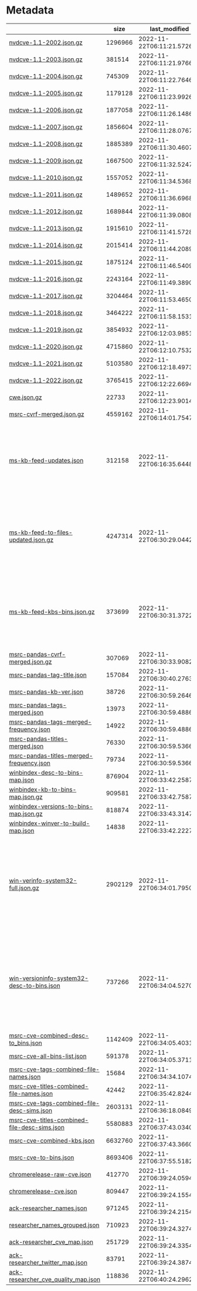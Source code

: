 # Metadata

|  |    size | last_modified |   count |    gen_time | sources |
|----------------------------------------------------------------------------------------------------------------------------------------------------|---------|----------------------------|---------|-------------|-----------------------------------------------------------------------------------------------------------------------------------------------------------------------------------------------------------------------------------------------------------------------------------------------------------------------------------------------------------------------------------------------------------------------------------------------------------------------------------------------------------------------------------------------------------------------------------------------|
| [nvdcve-1.1-2002.json.gz](https://clearbluejar.github.io/cvedata/book/nvd/nvdcve-1.1-2002.json.gz) | 1296966 | 2022-11-22T06:11:21.572617 |    6769 |   1.2732    | ['https://nvd.nist.gov/feeds/json/cve/1.1/'] |
| [nvdcve-1.1-2003.json.gz](https://clearbluejar.github.io/cvedata/book/nvd/nvdcve-1.1-2003.json.gz) |  381514 | 2022-11-22T06:11:21.976623 |    1553 |   0.404768  | ['https://nvd.nist.gov/feeds/json/cve/1.1/'] |
| [nvdcve-1.1-2004.json.gz](https://clearbluejar.github.io/cvedata/book/nvd/nvdcve-1.1-2004.json.gz) |  745309 | 2022-11-22T06:11:22.764635 |    2707 |   0.785712  | ['https://nvd.nist.gov/feeds/json/cve/1.1/'] |
| [nvdcve-1.1-2005.json.gz](https://clearbluejar.github.io/cvedata/book/nvd/nvdcve-1.1-2005.json.gz) | 1179128 | 2022-11-22T06:11:23.992653 |    4765 |   1.22911   | ['https://nvd.nist.gov/feeds/json/cve/1.1/'] |
| [nvdcve-1.1-2006.json.gz](https://clearbluejar.github.io/cvedata/book/nvd/nvdcve-1.1-2006.json.gz) | 1877058 | 2022-11-22T06:11:26.148685 |    7140 |   2.15731   | ['https://nvd.nist.gov/feeds/json/cve/1.1/'] |
| [nvdcve-1.1-2007.json.gz](https://clearbluejar.github.io/cvedata/book/nvd/nvdcve-1.1-2007.json.gz) | 1856604 | 2022-11-22T06:11:28.076713 |    6577 |   1.92591   | ['https://nvd.nist.gov/feeds/json/cve/1.1/'] |
| [nvdcve-1.1-2008.json.gz](https://clearbluejar.github.io/cvedata/book/nvd/nvdcve-1.1-2008.json.gz) | 1885389 | 2022-11-22T06:11:30.460748 |    7171 |   2.38291   | ['https://nvd.nist.gov/feeds/json/cve/1.1/'] |
| [nvdcve-1.1-2009.json.gz](https://clearbluejar.github.io/cvedata/book/nvd/nvdcve-1.1-2009.json.gz) | 1667500 | 2022-11-22T06:11:32.524776 |    5023 |   2.06216   | ['https://nvd.nist.gov/feeds/json/cve/1.1/'] |
| [nvdcve-1.1-2010.json.gz](https://clearbluejar.github.io/cvedata/book/nvd/nvdcve-1.1-2010.json.gz) | 1557052 | 2022-11-22T06:11:34.536804 |    5191 |   2.01123   | ['https://nvd.nist.gov/feeds/json/cve/1.1/'] |
| [nvdcve-1.1-2011.json.gz](https://clearbluejar.github.io/cvedata/book/nvd/nvdcve-1.1-2011.json.gz) | 1489652 | 2022-11-22T06:11:36.696834 |    4831 |   2.16136   | ['https://nvd.nist.gov/feeds/json/cve/1.1/'] |
| [nvdcve-1.1-2012.json.gz](https://clearbluejar.github.io/cvedata/book/nvd/nvdcve-1.1-2012.json.gz) | 1689844 | 2022-11-22T06:11:39.080867 |    5838 |   2.38417   | ['https://nvd.nist.gov/feeds/json/cve/1.1/'] |
| [nvdcve-1.1-2013.json.gz](https://clearbluejar.github.io/cvedata/book/nvd/nvdcve-1.1-2013.json.gz) | 1915610 | 2022-11-22T06:11:41.572899 |    6678 |   2.48897   | ['https://nvd.nist.gov/feeds/json/cve/1.1/'] |
| [nvdcve-1.1-2014.json.gz](https://clearbluejar.github.io/cvedata/book/nvd/nvdcve-1.1-2014.json.gz) | 2015414 | 2022-11-22T06:11:44.208933 |    8892 |   2.63658   | ['https://nvd.nist.gov/feeds/json/cve/1.1/'] |
| [nvdcve-1.1-2015.json.gz](https://clearbluejar.github.io/cvedata/book/nvd/nvdcve-1.1-2015.json.gz) | 1875124 | 2022-11-22T06:11:46.540963 |    8599 |   2.33334   | ['https://nvd.nist.gov/feeds/json/cve/1.1/'] |
| [nvdcve-1.1-2016.json.gz](https://clearbluejar.github.io/cvedata/book/nvd/nvdcve-1.1-2016.json.gz) | 2243164 | 2022-11-22T06:11:49.389000 |   10510 |   2.84455   | ['https://nvd.nist.gov/feeds/json/cve/1.1/'] |
| [nvdcve-1.1-2017.json.gz](https://clearbluejar.github.io/cvedata/book/nvd/nvdcve-1.1-2017.json.gz) | 3204464 | 2022-11-22T06:11:53.465052 |   16678 |   4.07763   | ['https://nvd.nist.gov/feeds/json/cve/1.1/'] |
| [nvdcve-1.1-2018.json.gz](https://clearbluejar.github.io/cvedata/book/nvd/nvdcve-1.1-2018.json.gz) | 3464222 | 2022-11-22T06:11:58.153114 |   16742 |   4.69132   | ['https://nvd.nist.gov/feeds/json/cve/1.1/'] |
| [nvdcve-1.1-2019.json.gz](https://clearbluejar.github.io/cvedata/book/nvd/nvdcve-1.1-2019.json.gz) | 3854932 | 2022-11-22T06:12:03.985192 |   16667 |   5.83098   | ['https://nvd.nist.gov/feeds/json/cve/1.1/'] |
| [nvdcve-1.1-2020.json.gz](https://clearbluejar.github.io/cvedata/book/nvd/nvdcve-1.1-2020.json.gz) | 4715860 | 2022-11-22T06:12:10.753284 |   19613 |   6.76411   | ['https://nvd.nist.gov/feeds/json/cve/1.1/'] |
| [nvdcve-1.1-2021.json.gz](https://clearbluejar.github.io/cvedata/book/nvd/nvdcve-1.1-2021.json.gz) | 5103580 | 2022-11-22T06:12:18.497377 |   20923 |   7.74263   | ['https://nvd.nist.gov/feeds/json/cve/1.1/'] |
| [nvdcve-1.1-2022.json.gz](https://clearbluejar.github.io/cvedata/book/nvd/nvdcve-1.1-2022.json.gz) | 3765415 | 2022-11-22T06:12:22.669433 |   17357 |   4.17503   | ['https://nvd.nist.gov/feeds/json/cve/1.1/'] |
| [cwe.json.gz](https://clearbluejar.github.io/cvedata/book/generated/cwe.json.gz) |   22733 | 2022-11-22T06:12:23.901449 |    1402 |   1.14268   | ['https://cwe.mitre.org/data/xml/cwec_latest.xml.zip'] |
| [msrc-cvrf-merged.json.gz](https://clearbluejar.github.io/cvedata/book/generated/msrc-cvrf-merged.json.gz) | 4559162 | 2022-11-22T06:14:01.754751 |      80 |  97.9865    | ['https://api.msrc.microsoft.com/'] |
| [ms-kb-feed-updates.json](https://clearbluejar.github.io/cvedata/book/generated/ms-kb-feed-updates.json) |  312158 | 2022-11-22T06:16:35.644855 |     466 | 151.542     | ['https://support.microsoft.com/en-us/feed/atom/6ae59d69-36fc-8e4d-23dd-631d98bf74a9', 'https://support.microsoft.com/en-us/feed/atom/4ec863cc-2ecd-e187-6cb3-b50c6545db92', 'https://support.microsoft.com/en-us/feed/atom/2d67e9fb-2bd2-6742-08ee-628da707657f', 'https://support.microsoft.com/en-us/feed/atom/eb958e25-cff9-2d06-53ca-f656481bb31f', 'https://support.microsoft.com/en-us/feed/atom/c3a1be8a-50db-47b7-d5eb-259debc3abcc'] |
| [ms-kb-feed-to-files-updated.json.gz](https://clearbluejar.github.io/cvedata/book/generated/ms-kb-feed-to-files-updated.json.gz) | 4247314 | 2022-11-22T06:30:29.044202 |      10 | 833.415     | ['https://support.microsoft.com/en-us/feed/atom/6ae59d69-36fc-8e4d-23dd-631d98bf74a9', 'https://support.microsoft.com/en-us/feed/atom/4ec863cc-2ecd-e187-6cb3-b50c6545db92', 'https://support.microsoft.com/en-us/feed/atom/2d67e9fb-2bd2-6742-08ee-628da707657f', 'https://support.microsoft.com/en-us/feed/atom/eb958e25-cff9-2d06-53ca-f656481bb31f', 'https://support.microsoft.com/en-us/feed/atom/c3a1be8a-50db-47b7-d5eb-259debc3abcc'] |
| [ms-kb-feed-kbs-bins.json.gz](https://clearbluejar.github.io/cvedata/book/generated/ms-kb-feed-kbs-bins.json.gz) |  373699 | 2022-11-22T06:30:31.372234 |       4 |   1.81831   | ['https://support.microsoft.com/en-us/feed/atom/6ae59d69-36fc-8e4d-23dd-631d98bf74a9', 'https://support.microsoft.com/en-us/feed/atom/4ec863cc-2ecd-e187-6cb3-b50c6545db92', 'https://support.microsoft.com/en-us/feed/atom/2d67e9fb-2bd2-6742-08ee-628da707657f', 'https://support.microsoft.com/en-us/feed/atom/eb958e25-cff9-2d06-53ca-f656481bb31f', 'https://support.microsoft.com/en-us/feed/atom/c3a1be8a-50db-47b7-d5eb-259debc3abcc'] |
| [msrc-pandas-cvrf-merged.json.gz](https://clearbluejar.github.io/cvedata/book/generated/msrc-pandas-cvrf-merged.json.gz) |  307069 | 2022-11-22T06:30:33.908268 |       8 |   5.08788   | ['https://api.msrc.microsoft.com/'] |
| [msrc-pandas-tag-title.json](https://clearbluejar.github.io/cvedata/book/generated/msrc-pandas-tag-title.json) |  157084 | 2022-11-22T06:30:40.276355 |       3 |   3.74937   | ['https://api.msrc.microsoft.com/'] |
| [msrc-pandas-kb-ver.json](https://clearbluejar.github.io/cvedata/book/generated/msrc-pandas-kb-ver.json) |   38726 | 2022-11-22T06:30:59.264612 |       2 |  19.1644    | ['https://api.msrc.microsoft.com/'] |
| [msrc-pandas-tags-merged.json](https://clearbluejar.github.io/cvedata/book/generated/msrc-pandas-tags-merged.json) |   13973 | 2022-11-22T06:30:59.488615 |     436 |   0.0462651 | ['https://api.msrc.microsoft.com/'] |
| [msrc-pandas-tags-merged-frequency.json](https://clearbluejar.github.io/cvedata/book/generated/msrc-pandas-tags-merged-frequency.json) |   14922 | 2022-11-22T06:30:59.488615 |     436 |   0.0462651 | ['https://api.msrc.microsoft.com/'] |
| [msrc-pandas-titles-merged.json](https://clearbluejar.github.io/cvedata/book/generated/msrc-pandas-titles-merged.json) |   76330 | 2022-11-22T06:30:59.536616 |     436 |   0.0457611 | ['https://api.msrc.microsoft.com/'] |
| [msrc-pandas-titles-merged-frequency.json](https://clearbluejar.github.io/cvedata/book/generated/msrc-pandas-titles-merged-frequency.json) |   79734 | 2022-11-22T06:30:59.536616 |     436 |   0.0457611 | ['https://api.msrc.microsoft.com/'] |
| [winbindex-desc-to-bins-map.json](https://clearbluejar.github.io/cvedata/book/generated/winbindex-desc-to-bins-map.json) |  876904 | 2022-11-22T06:33:42.258770 |    9069 | 163.797     | ['https://github.com/m417z/winbindex/archive/refs/heads/gh-pages.zip'] |
| [winbindex-kb-to-bins-map.json.gz](https://clearbluejar.github.io/cvedata/book/generated/winbindex-kb-to-bins-map.json.gz) |  909581 | 2022-11-22T06:33:42.758777 |     669 | 163.797     | ['https://github.com/m417z/winbindex/archive/refs/heads/gh-pages.zip'] |
| [winbindex-versions-to-bins-map.json.gz](https://clearbluejar.github.io/cvedata/book/generated/winbindex-versions-to-bins-map.json.gz) |  818874 | 2022-11-22T06:33:43.314785 |    5572 | 163.797     | ['https://github.com/m417z/winbindex/archive/refs/heads/gh-pages.zip'] |
| [winbindex-winver-to-build-map.json](https://clearbluejar.github.io/cvedata/book/generated/winbindex-winver-to-build-map.json) |   14838 | 2022-11-22T06:33:42.222770 |      13 | 163.797     | ['https://github.com/m417z/winbindex/archive/refs/heads/gh-pages.zip'] |
| [win-verinfo-system32-full.json.gz](https://clearbluejar.github.io/cvedata/book/generated/win-verinfo-system32-full.json.gz) | 2902129 | 2022-11-22T06:34:01.795055 |      24 |  19.4297    | ['https://github.com/clearbluejar/win-sys32-versioninfo/releases/download/v0.1.0/10.0.22621.0-versioninfo-system32.json', 'https://github.com/clearbluejar/win-sys32-versioninfo/releases/download/v0.1.0/10.0.20348.0-versioninfo-system32-winprogiles-recurse.json', 'https://github.com/clearbluejar/win-sys32-versioninfo/releases/download/v0.1.0/10.0.19045.0-versioninfo-system32-winprogiles-recurse-o365-compress.json', 'https://github.com/clearbluejar/win-sys32-versioninfo/releases/download/v0.1.0/10.0.20348.0-versioninfo-system32-winprogiles-recurse-serv2022-roles.json'] |
| [win-versioninfo-system32-desc-to-bins.json](https://clearbluejar.github.io/cvedata/book/generated/win-versioninfo-system32-desc-to-bins.json) |  737266 | 2022-11-22T06:34:04.527092 |      24 |   1.35771   | ['https://github.com/clearbluejar/win-sys32-versioninfo/releases/download/v0.1.0/10.0.22621.0-versioninfo-system32.json', 'https://github.com/clearbluejar/win-sys32-versioninfo/releases/download/v0.1.0/10.0.20348.0-versioninfo-system32-winprogiles-recurse.json', 'https://github.com/clearbluejar/win-sys32-versioninfo/releases/download/v0.1.0/10.0.19045.0-versioninfo-system32-winprogiles-recurse-o365-compress.json', 'https://github.com/clearbluejar/win-sys32-versioninfo/releases/download/v0.1.0/10.0.20348.0-versioninfo-system32-winprogiles-recurse-serv2022-roles.json'] |
| [msrc-cve-combined-desc-to_bins.json](https://clearbluejar.github.io/cvedata/book/generated/msrc-cve-combined-desc-to_bins.json) | 1142409 | 2022-11-22T06:34:05.403105 |   13911 |   0.0607781 | ['https://github.com/m417z/winbindex/archive/refs/heads/gh-pages.zip', 'https://api.msrc.microsoft.com/'] |
| [msrc-cve-all-bins-list.json](https://clearbluejar.github.io/cvedata/book/generated/msrc-cve-all-bins-list.json) |  591378 | 2022-11-22T06:34:05.371104 |   22050 |  96.8987    | ['https://github.com/m417z/winbindex/archive/refs/heads/gh-pages.zip', 'https://api.msrc.microsoft.com/'] |
| [msrc-cve-tags-combined-file-names.json](https://clearbluejar.github.io/cvedata/book/generated/msrc-cve-tags-combined-file-names.json) |   15684 | 2022-11-22T06:34:34.107499 |     436 |  96.8987    | ['https://github.com/m417z/winbindex/archive/refs/heads/gh-pages.zip', 'https://api.msrc.microsoft.com/'] |
| [msrc-cve-titles-combined-file-names.json](https://clearbluejar.github.io/cvedata/book/generated/msrc-cve-titles-combined-file-names.json) |   42442 | 2022-11-22T06:35:42.824431 |    1046 |  96.8987    | ['https://github.com/m417z/winbindex/archive/refs/heads/gh-pages.zip', 'https://api.msrc.microsoft.com/'] |
| [msrc-cve-tags-combined-file-desc-sims.json](https://clearbluejar.github.io/cvedata/book/generated/msrc-cve-tags-combined-file-desc-sims.json) | 2603131 | 2022-11-22T06:36:18.084906 |       7 | 120.215     | ['https://github.com/m417z/winbindex/archive/refs/heads/gh-pages.zip', 'https://api.msrc.microsoft.com/'] |
| [msrc-cve-titles-combined-file-desc-sims.json](https://clearbluejar.github.io/cvedata/book/generated/msrc-cve-titles-combined-file-desc-sims.json) | 5580883 | 2022-11-22T06:37:43.034060 |       7 | 120.215     | ['https://github.com/m417z/winbindex/archive/refs/heads/gh-pages.zip', 'https://api.msrc.microsoft.com/'] |
| [msrc-cve-combined-kbs.json](https://clearbluejar.github.io/cvedata/book/generated/msrc-cve-combined-kbs.json) | 6632760 | 2022-11-22T06:37:43.366064 |       6 |   0.289938  |  |
| [msrc-cve-to-bins.json](https://clearbluejar.github.io/cvedata/book/generated/msrc-cve-to-bins.json) | 8693406 | 2022-11-22T06:37:55.518231 |      12 |  12.1198    |  |
| [chromerelease-raw-cve.json](https://clearbluejar.github.io/cvedata/book/generated/chromerelease-raw-cve.json) |  412770 | 2022-11-22T06:39:24.059443 |    2321 |  88.4304    | ['https://chromereleases.googleblog.com'] |
| [chromerelease-cve.json](https://clearbluejar.github.io/cvedata/book/generated/chromerelease-cve.json) |  809447 | 2022-11-22T06:39:24.155445 |    2321 |   0.0926621 | ['https://chromereleases.googleblog.com'] |
| [ack-researcher_names.json](https://clearbluejar.github.io/cvedata/book/generated/ack-researcher_names.json) |  971245 | 2022-11-22T06:39:24.215446 |    8433 |   0.054533  | ['https://chromereleases.googleblog.com', 'https://api.msrc.microsoft.com/'] |
| [researcher_names_grouped.json](https://clearbluejar.github.io/cvedata/book/generated/researcher_names_grouped.json) |  710923 | 2022-11-22T06:39:24.327447 |    1871 |   0.111475  | ['https://chromereleases.googleblog.com', 'https://api.msrc.microsoft.com/'] |
| [ack-researcher_cve_map.json](https://clearbluejar.github.io/cvedata/book/generated/ack-researcher_cve_map.json) |  251729 | 2022-11-22T06:39:24.335447 |    1871 |   0.111475  | ['https://chromereleases.googleblog.com', 'https://api.msrc.microsoft.com/'] |
| [ack-researcher_twitter_map.json](https://clearbluejar.github.io/cvedata/book/generated/ack-researcher_twitter_map.json) |   83791 | 2022-11-22T06:39:24.387448 |    1871 |   0.045908  | ['https://chromereleases.googleblog.com', 'https://api.msrc.microsoft.com/'] |
| [ack-researcher_cve_quality_map.json](https://clearbluejar.github.io/cvedata/book/generated/ack-researcher_cve_quality_map.json) |  118836 | 2022-11-22T06:40:24.296265 |       3 |  59.9176    | ['https://chromereleases.googleblog.com', 'https://api.msrc.microsoft.com/'] |